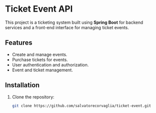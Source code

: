 # Ticket Event API

This project is a ticketing system built using **Spring Boot** for backend services and a front-end interface for managing ticket events.

## Features
- Create and manage events.
- Purchase tickets for events.
- User authentication and authorization.
- Event and ticket management.

## Installation

1. Clone the repository:
   ```bash
   git clone https://github.com/salvatorecorvaglia/ticket-event.git
